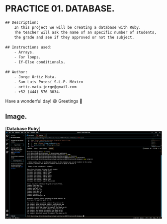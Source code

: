 #   PRACTICE 01. DATABASE.  

    ## Description: 
        In this project we will be creating a database with Ruby.
        The teacher will ask the name of an specific number of students,
        the grade and see if they approved or not the subject. 

    ## Instructions used:
        - Arrays.
        - For loops.
        - If-Else conditionals.

    ## Author:
        - Jorge Ortiz Mata.
        - San Luis Potosí S.L.P. México
        - ortiz.mata.jorge@gmail.com
        - +52 (444) 576 3034.
        
    
 Have a wonderful day! :smiley:
 Greetings :love_you_gesture:
        
 ## Image. 

[**Database Ruby**] ![](images/image.PNG)
